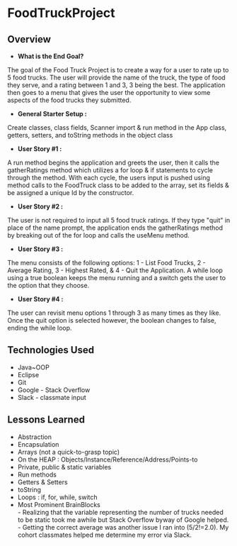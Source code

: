 # FoodTruckProject

## Overview

- **What is the End Goal?** <br>
<p>The goal of the Food Truck Project is to create a way for a user to rate up to 5 food trucks. The user will provide the name of the truck, the type of food they serve, and a rating between 1 and 3, 3 being the best. The application then goes to a menu that gives the user the opportunity to view some aspects of the food trucks they submitted.

- **General Starter Setup :** <br>
<p>Create classes, class fields, Scanner import & run method in the App class, getters, setters, and toString methods in the object class

- **User Story #1 :** 
<p>A run method begins the application and greets the user, then it calls the gatherRatings method which utilizes a for loop & if statements to cycle through the method. With each cycle, the users input is pushed using method calls to the FoodTruck class to be added to the array, set its fields & be assigned a unique Id by the constructor. 

- **User Story #2 :**
<p>The user is not required to input all 5 food truck ratings. If they type "quit" in place of the name prompt, the application ends the gatherRatings method by breaking out of the for loop and calls the useMenu method.

- **User Story #3 :**
<p>The menu consists of the following options: 1 - List Food Trucks, 2 - Average Rating, 3 - Highest Rated, & 4 - Quit the Application. A while loop using a true boolean keeps the menu running and a switch gets the user to the option that they choose.  

- **User Story #4 :**
<p>The user can revisit menu options 1 through 3 as many times as they like. Once the quit option is selected however, the boolean changes to false, ending the while loop.

## Technologies Used
- Java~OOP
- Eclipse
- Git
- Google - Stack Overflow
- Slack - classmate input

## Lessons Learned
- Abstraction
- Encapsulation
- Arrays (not a quick-to-grasp topic)
- On the HEAP : Objects/Instance/Reference/Address/Points-to
- Private, public & static variables
- Run methods
- Getters & Setters
- toString
- Loops : if, for, while, switch
- Most Prominent BrainBlocks
<br>- Realizing that the variable representing the number of trucks needed to be static took me awhile but Stack Overflow byway of Google helped.
<br>- Getting the correct average was another issue I ran into (5/2!=2.0). My cohort classmates helped me determine my error via Slack.